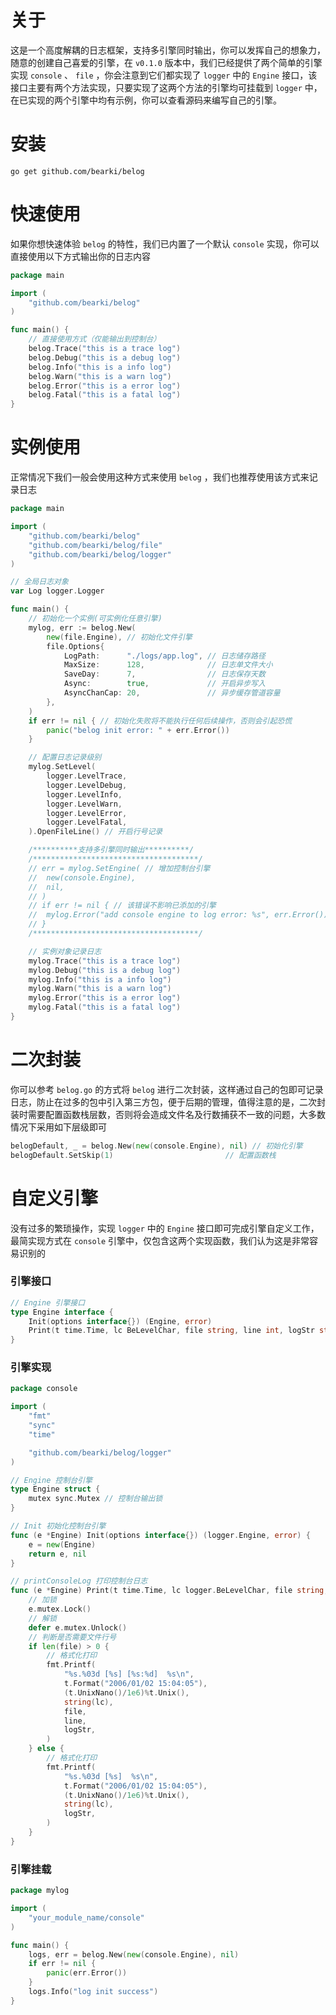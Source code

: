 # 关于
这是一个高度解耦的日志框架，支持多引擎同时输出，你可以发挥自己的想象力，随意的创建自己喜爱的引擎，在 `v0.1.0` 版本中，我们已经提供了两个简单的引擎实现 `console` 、 `file` ，你会注意到它们都实现了 `logger` 中的 `Engine` 接口，该接口主要有两个方法实现，只要实现了这两个方法的引擎均可挂载到 `logger` 中，在已实现的两个引擎中均有示例，你可以查看源码来编写自己的引擎。

# 安装
```shell
go get github.com/bearki/belog
```

# 快速使用
如果你想快速体验 `belog` 的特性，我们已内置了一个默认 `console` 实现，你可以直接使用以下方式输出你的日志内容
```go
package main

import (
	"github.com/bearki/belog"
)

func main() {
	// 直接使用方式（仅能输出到控制台）
	belog.Trace("this is a trace log")
	belog.Debug("this is a debug log")
	belog.Info("this is a info log")
	belog.Warn("this is a warn log")
	belog.Error("this is a error log")
	belog.Fatal("this is a fatal log")
}
```

# 实例使用
正常情况下我们一般会使用这种方式来使用 `belog` ，我们也推荐使用该方式来记录日志
```go
package main

import (
	"github.com/bearki/belog"
	"github.com/bearki/belog/file"
	"github.com/bearki/belog/logger"
)

// 全局日志对象
var Log logger.Logger

func main() {
	// 初始化一个实例(可实例化任意引擎)
	mylog, err := belog.New(
		new(file.Engine), // 初始化文件引擎
		file.Options{
			LogPath:      "./logs/app.log", // 日志储存路径
			MaxSize:      128,              // 日志单文件大小
			SaveDay:      7,                // 日志保存天数
			Async:        true,             // 开启异步写入
			AsyncChanCap: 20,               // 异步缓存管道容量
		},
	)
	if err != nil { // 初始化失败将不能执行任何后续操作，否则会引起恐慌
		panic("belog init error: " + err.Error())
	}

	// 配置日志记录级别
	mylog.SetLevel(
		logger.LevelTrace,
		logger.LevelDebug,
		logger.LevelInfo,
		logger.LevelWarn,
		logger.LevelError,
		logger.LevelFatal,
	).OpenFileLine() // 开启行号记录

	/**********支持多引擎同时输出**********/
	/*************************************/
	// err = mylog.SetEngine( // 增加控制台引擎
	// 	new(console.Engine),
	// 	nil,
	// )
	// if err != nil { // 该错误不影响已添加的引擎
	// 	mylog.Error("add console engine to log error: %s", err.Error())
	// }
	/*************************************/

	// 实例对象记录日志
	mylog.Trace("this is a trace log")
	mylog.Debug("this is a debug log")
	mylog.Info("this is a info log")
	mylog.Warn("this is a warn log")
	mylog.Error("this is a error log")
	mylog.Fatal("this is a fatal log")
}
```

# 二次封装
你可以参考 `belog.go` 的方式将 `belog` 进行二次封装，这样通过自己的包即可记录日志，防止在过多的包中引入第三方包，便于后期的管理，值得注意的是，二次封装时需要配置函数栈层数，否则将会造成文件名及行数捕获不一致的问题，大多数情况下采用如下层级即可
```go
belogDefault, _ = belog.New(new(console.Engine), nil) // 初始化引擎
belogDefault.SetSkip(1)                         // 配置函数栈
```

# 自定义引擎
没有过多的繁琐操作，实现 `logger` 中的 `Engine` 接口即可完成引擎自定义工作，最简实现方式在 `console` 引擎中，仅包含这两个实现函数，我们认为这是非常容易识别的
### 引擎接口
```go
// Engine 引擎接口
type Engine interface {
	Init(options interface{}) (Engine, error)
	Print(t time.Time, lc BeLevelChar, file string, line int, logStr string)
}
```
### 引擎实现
```go
package console

import (
	"fmt"
	"sync"
	"time"

	"github.com/bearki/belog/logger"
)

// Engine 控制台引擎
type Engine struct {
	mutex sync.Mutex // 控制台输出锁
}

// Init 初始化控制台引擎
func (e *Engine) Init(options interface{}) (logger.Engine, error) {
	e = new(Engine)
	return e, nil
}

// printConsoleLog 打印控制台日志
func (e *Engine) Print(t time.Time, lc logger.BeLevelChar, file string, line int, logStr string) {
	// 加锁
	e.mutex.Lock()
	// 解锁
	defer e.mutex.Unlock()
	// 判断是否需要文件行号
	if len(file) > 0 {
		// 格式化打印
		fmt.Printf(
			"%s.%03d [%s] [%s:%d]  %s\n",
			t.Format("2006/01/02 15:04:05"),
			(t.UnixNano()/1e6)%t.Unix(),
			string(lc),
			file,
			line,
			logStr,
		)
	} else {
		// 格式化打印
		fmt.Printf(
			"%s.%03d [%s]  %s\n",
			t.Format("2006/01/02 15:04:05"),
			(t.UnixNano()/1e6)%t.Unix(),
			string(lc),
			logStr,
		)
	}
}
```
### 引擎挂载
```go
package mylog

import (
	"your_module_name/console"
)

func main() {
    logs, err = belog.New(new(console.Engine), nil)
    if err != nil {
        panic(err.Error())
    }
    logs.Info("log init success")
}
```
